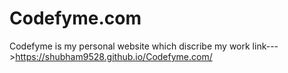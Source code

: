 # Codefyme.com
Codefyme is my personal website which discribe my work  link--->https://shubham9528.github.io/Codefyme.com/
